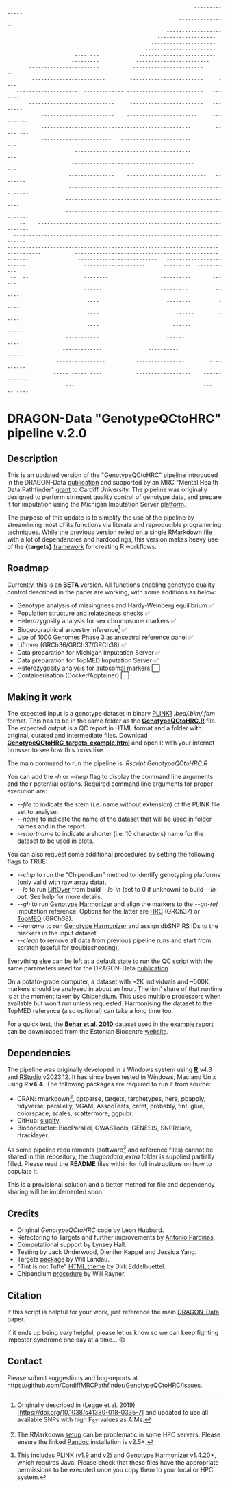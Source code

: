                                                                  --------------  
                                                            ----------------      
                                                        ------------------       
                                                     -------------------         
                                                   ---------------------         
                                                 -----------------------         
                          ---- ---             -------------------------         
                         ---------            ------------------------           
           -----------------------           -----------------------      --     
            ------------------------        ------------------------     ----    
       --------------------  ------------- -------------------------   -------   
           ----------------------------     ------------------------   --------  
               ------------------------    -----------------------     ----------
               -------------------------------------------------        ----- ---
               -----------------------   -----------------------          ---    
                          --------------------------------------          ---    
                         ----------------------------------------          ---   
                        ---------------    --------------------------   -------- 
                        --------------------------------------------------- -----
                       ---------------------------------------------------   ----
                       ----------------------------------------------------------
        --    -------------------------------------------------------------------
      -------------------------------------------------------------------------- 
    ---------------------------------------------------------------------        
    -----------           -----------------------------------------------        
    -------                --------------------------   ------------------       
    ------                   --------------------      ---------  -----------    
     --  --                  --------                 ----------       ------    
                             ------                   ---------         ------   
                              ----                      --------         -----   
                              ----                         ------        -----   
                              ----                        ------          -----  
                       -----------                      ------             ----  
                      -------------               ----------               ----- 
                    ----------------          ----------------        - -------- 
                   ----- ----- ----           ------------------    -------------
                       ---                                          ---   -- ----
 
# DRAGON-Data "GenotypeQCtoHRC" pipeline v.2.0

## Description
This is an updated version of the "GenotypeQCtoHRC" pipeline introduced in the DRAGON-Data [publication](https://doi.org/10.1192%2Fbjo.2022.636) and supported by an MRC "Mental Health Data Pathfinder" [grant](https://gtr.ukri.org/projects?ref=MC_PC_17212) to Cardiff University. The pipeline was originally designed to perform stringent quality control of genotype data, and prepare it for imputation using the Michigan Imputation Server [platform](https://imputationserver.sph.umich.edu/).
 
The purpose of this update is to simplify the use of the pipeline by streamlining most of its functions via literate and reproducible programming techniques. While the previous version relied on a single RMarkdown file with a lot of dependencies and hardcodings, this version makes heavy use of the **{targets}** [framework](https://books.ropensci.org/targets/) for creating R workflows.

## Roadmap

Currently, this is an **BETA** version. All functions enabling genotype quality control described in the paper are working, with some additions as below:

- Genotype analysis of missingness and Hardy-Weinberg equilibrium :white_check_mark:
- Population structure and relatedness checks :white_check_mark:
- Heterozygosity analysis for sex chromosome markers :white_check_mark:
- Biogeographical ancestry inference[^1] :white_check_mark:
- Use of [1000 Genomes Phase 3](https://doi.org/10.1038/nature15393) as ancestral reference panel :white_check_mark:
- Liftover (GRCh36/GRCh37/GRCh38) :white_check_mark:
- Data preparation for Michigan Imputation Server :white_check_mark:
- Data preparation for TopMED Imputation Server :white_check_mark:
- Heterozygosity analysis for autosomal markers :white_large_square:
- Containerisation (Docker/Apptainer) :white_large_square:

## Making it work

The expected input is a genotype dataset in binary [PLINK1](https://www.cog-genomics.org/plink/1.9/data#make_bed) *.bed/.bim/.fam* format. This has to be in the same folder as the **[GenotypeQCtoHRC.R](GenotypeQCtoHRC.R)** file.
The expected output is a QC report in HTML format and a folder with original, curated and intermediate files. Download **[GenotypeQCtoHRC_targets_example.html](GenotypeQCtoHRC_targets_example.html)** and open it with your internet browser to see how this looks like.

The main command to run the pipeline is: *Rscript GenotypeQCtoHRC.R*

You can add the *-h* or *--help* flag to display the command line arguments and their potential options.
Required command line arguments for proper execution are:
- *--file* to indicate the stem (i.e. name without extension) of the PLINK file set to analyse.
- *--name* to indicate the name of the dataset that will be used in folder names and in the report.
- *--shortname* to indicate a shorter (i.e. 10 characters) name for the dataset to be used in plots.

You can also request some additional procedures by setting the following flags to TRUE:
- *--chip* to run the "Chipendium" method to identify genotyping platforms (only valid with raw array data).
- *--lo* to run [LiftOver](https://bioconductor.org/packages/release/workflows/html/liftOver.html) from build *--lo-in* (set to 0 if unknown) to build *--lo-out*. See help for more details.
- *--gh* to run [Genotype Harmonizer](https://github.com/molgenis/systemsgenetics/wiki/Genotype-Harmonizer) and align the markers to the *--gh-ref* imputation reference. Options for the latter are [HRC](https://imputationserver.sph.umich.edu) (GRCh37) or [TopMED](https://imputation.biodatacatalyst.nhlbi.nih.gov/) (GRCh38).
- *--rename* to run [Genotype Harmonizer](https://github.com/molgenis/systemsgenetics/wiki/Genotype-Harmonizer) and assign dbSNP RS IDs to the markers in the input dataset.
- *--clean* to remove all data from previous pipeline runs and start from scratch (useful for troubleshooting).

Everything else can be left at a default state to run the QC script with the same parameters used for the DRAGON-Data [publication](https://doi.org/10.1192%2Fbjo.2022.636). 

On a potato-grade computer, a dataset with ~2K individuals and ~500K markers should be analysed in about an hour. The lion' share of that runtime is at the moment taken by Chipendium. This uses multiple processors when available but won't run unless requested. Harmonising the dataset to the TopMED reference (also optional) can take a long time too.

For a quick test, the **[Behar et al. 2010](https://doi.org/10.1038/nature09103)** dataset used in the [example report](GenotypeQCtoHRC_targets_example.html) can be downloaded from the Estonian Biocentre [website](https://evolbio.ut.ee/jew/).

## Dependencies

The pipeline was originally developed in a Windows system using **[R](https://cran.r-project.org/)** v4.3 and [RStudio](https://posit.co/products/open-source/rstudio/) v2023.12. It has since been tested in Windows, Mac and Unix using **R v4.4**. The following packages are required to run it from source:
- CRAN: rmarkdown[^2], optparse, targets, tarchetypes, here, pbapply, tidyverse, parallelly, VGAM, AssocTests, caret, probably, tint, glue, colorspace, scales, scattermore, ggpubr.
- GitHub: [slugify](https://github.com/cannin/slugify/).
- Bioconductor: BiocParallel, GWASTools, GENESIS, SNPRelate, rtracklayer.

As some pipeline requirements (software[^3] and reference files) cannot be shared in this repository, the *dragondata_extra* folder is supplied partially filled. Please read the **README** files within for full instructions on how to populate it.

This is a provisional solution and a better method for file and depencency sharing will be implemented soon.

## Credits

- Original *GenotypeQCtoHRC* code by Leon Hubbard.
- Refactoring to Targets and further improvements by [Antonio Pardiñas](https://github.com/Pintaius).
- Computational support by Lynsey Hall.
- Testing by Jack Underwood, Djenifer Kappel and Jessica Yang.
- Targets [package](https://docs.ropensci.org/targets/) by Will Landau.
- "Tint is not Tufte" [HTML theme](https://github.com/eddelbuettel/tint) by Dirk Eddelbuettel.
- Chipendium [procedure](https://www.chg.ox.ac.uk/~wrayner/strand/) by Will Rayner. 

## Citation

If this script is helpful for your work, just reference the main [DRAGON-Data](https://doi.org/10.1192/bjo.2022.636) paper. 

If it ends up being *very* helpful, please let us know so we can keep fighting impostor syndrome one day at a time... :relieved:

## Contact

Please submit suggestions and bug-reports at <https://github.com/CardiffMRCPathfinder/GenotypeQCtoHRC/issues>.

[^1]: Originally described in (Legge et al. 2019)[https://doi.org/10.1038/s41380-018-0335-7] and updated to use all available SNPs with high F<sub>ST</sub> values as AIMs.
[^2]: The RMarkdown [setup](https://bookdown.org/yihui/rmarkdown/installation.html) can be problematic in some HPC servers. Please ensure the linked [Pandoc](https://pandoc.org/) installation is v2.5+.
[^3]: This includes PLINK (v1.9 and v2) and Genotype Harmonizer v1.4.20+, which requires Java. Please check that these files have the appropriate permissions to be executed once you copy them to your local or HPC system.
